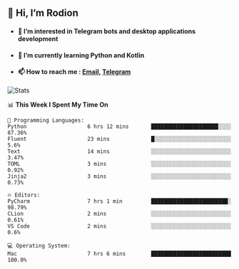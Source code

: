 ## 👋 Hi, I’m Rodion
- #### 👀 I’m interested in Telegram bots and desktop applications development
- #### 🌱 I’m currently learning Python and Kotlin
- #### 📫 How to reach me : [Email](mailto:me@lavn.ml), [Telegram](https://t.me/fast_geek)

![Stats](https://github-readme-stats.vercel.app/api?username=rodion-gudz&show_icons=true&theme=github_dark&hide_border=true&hide=issues&count_private=true&layout=compact)


<!--START_SECTION:waka-->
📊 **This Week I Spent My Time On** 

```text
💬 Programming Languages: 
Python                   6 hrs 12 mins       █████████████████████░░░░   87.36% 
Fluent                   23 mins             █░░░░░░░░░░░░░░░░░░░░░░░░   5.6% 
Text                     14 mins             ░░░░░░░░░░░░░░░░░░░░░░░░░   3.47% 
TOML                     3 mins              ░░░░░░░░░░░░░░░░░░░░░░░░░   0.92% 
Jinja2                   3 mins              ░░░░░░░░░░░░░░░░░░░░░░░░░   0.73%

🔥 Editors: 
PyCharm                  7 hrs 1 min         ████████████████████████░   98.79% 
CLion                    2 mins              ░░░░░░░░░░░░░░░░░░░░░░░░░   0.61% 
VS Code                  2 mins              ░░░░░░░░░░░░░░░░░░░░░░░░░   0.6%

💻 Operating System: 
Mac                      7 hrs 6 mins        █████████████████████████   100.0%

```


<!--END_SECTION:waka-->
